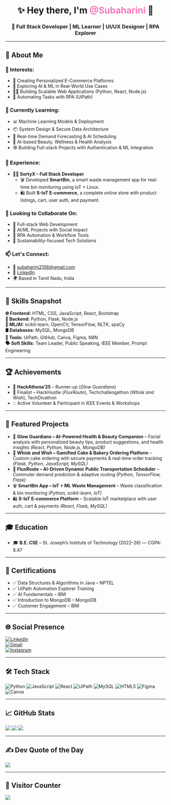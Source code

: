 <h1 align="center">✨ Hey there, I'm <span style="color:#f778ba; font-weight:bold">@Subaharini</span> 👋</h1>
<h3 align="center">🚀 Full Stack Developer | ML Learner | UI/UX Designer | RPA Explorer</h3>

---

## 💫 About Me

### 👀 Interests:
- 🧁 Creating Personalized E-Commerce Platforms
- 🧠 Exploring AI & ML in Real-World Use Cases
- 🧑‍💻 Building Scalable Web Applications (Python, React, Node.js)
- 🤖 Automating Tasks with RPA (UiPath)

### 🌱 Currently Learning:
- 📊 Machine Learning Models & Deployment
- 📦 System Design & Secure Data Architecture
- 🧠 Real-time Demand Forecasting & AI Scheduling
- 🧪 AI-based Beauty, Wellness & Health Analysis
- 🕸️ Building Full-stack Projects with Authentication & ML Integration

### 💼 Experience:
- 👩‍💻 **SortyX – Full Stack Developer**  
  - 🗑️ Developed **SmartBin**, a smart waste management app for real-time bin monitoring using IoT + Linux.  
  - 🛍️ Built **S-IoT E-commerce**, a complete online store with product listings, cart, user auth, and payment.

### 🤝 Looking to Collaborate On:
- 🚀 Full-stack Web Development
- 🔬 AI/ML Projects with Social Impact
- 🤖 RPA Automation & Workflow Tools
- 🌱 Sustainability-focused Tech Solutions

### 📫 Let's Connect:
- 📧 [subaharini2106@gmail.com](mailto:subaharini2106@gmail.com)  
- 🔗 [LinkedIn](https://www.linkedin.com/in/suba-harini)  
- 🌍 Based in Tamil Nadu, India

---

## 🧠 Skills Snapshot

**🌐 Frontend:** HTML, CSS, JavaScript, React, Bootstrap  
**🧰 Backend:** Python, Flask, Node.js  
**🧠 ML/AI:** scikit-learn, OpenCV, TensorFlow, NLTK, spaCy  
**🛢️ Databases:** MySQL, MongoDB  
**🧾 Tools:** UiPath, GitHub, Canva, Figma, N8N  
**🗣️ Soft Skills:** Team Leader, Public Speaking, IEEE Member, Prompt Engineering

---

## 🏆 Achievements
- 🥈 **HackAthena’25** – Runner-up (*Glow Guardians*)  
- 🏅 Finalist – HackHustle (*FluxRoute*), Techchallengathon (*Whisk and Wish*), TechDivathon  
- 💡 Active Volunteer & Participant in IEEE Events & Workshops

---

## 🌟 Featured Projects
- 💖 **Glow Guardians – AI-Powered Health & Beauty Companion** – Facial analysis with personalized beauty tips, product suggestions, and health insights *(React, Python, Node.js, MongoDB)*  
- 🧁 **Whisk and Wish – Gamified Cake & Bakery Ordering Platform** – Custom cake ordering with secure payments & real-time order tracking *(Flask, Python, JavaScript, MySQL)*  
- 🚌 **FluxRoute – AI-Driven Dynamic Public Transportation Scheduler** – Commuter demand prediction & adaptive routing *(Python, TensorFlow, Flask)*  
- 🗑️ **SmartBin App – IoT + ML Waste Management** – Waste classification & bin monitoring *(Python, scikit-learn, IoT)*  
- 🛍️ **S-IoT E-commerce Platform** – Scalable IoT marketplace with user auth, cart & payments *(React, Flask, MySQL)*  

---

## 🎓 Education
- 🎓 **B.E. CSE** – St. Joseph’s Institute of Technology (2022–26) — CGPA: 8.47  

---

## 📜 Certifications
- ✅ Data Structures & Algorithms in Java – NPTEL  
- ✅ UiPath Automation Explorer Training  
- ✅ AI Fundamentals – IBM  
- ✅ Introduction to MongoDB – MongoDB  
- ✅ Customer Engagement – IBM  

---

## 🌐 Social Presence
[![LinkedIn](https://img.shields.io/badge/LinkedIn-0077B5?logo=linkedin&logoColor=white)](https://linkedin.com/in/subaharini)  
[![Gmail](https://img.shields.io/badge/Email-D14836?logo=gmail&logoColor=white)](mailto:subaharini2106@gmail.com)  
[![Instagram](https://img.shields.io/badge/Instagram-E4405F?logo=instagram&logoColor=white)](https://instagram.com/subaharini.dev)  

---

## 🛠 Tech Stack
![Python](https://img.shields.io/badge/python-3670A0?style=for-the-badge&logo=python&logoColor=ffdd54)
![JavaScript](https://img.shields.io/badge/javascript-%23323330.svg?style=for-the-badge&logo=javascript)
![React](https://img.shields.io/badge/react-%2320232a.svg?style=for-the-badge&logo=react)
![UiPath](https://img.shields.io/badge/uipath-%23FF6F00.svg?style=for-the-badge&logo=uipath)
![MySQL](https://img.shields.io/badge/mysql-4479A1.svg?style=for-the-badge&logo=mysql&logoColor=white)
![HTML5](https://img.shields.io/badge/html5-%23E34F26.svg?style=for-the-badge&logo=html5&logoColor=white)
![Figma](https://img.shields.io/badge/figma-%23F24E1E.svg?style=for-the-badge&logo=figma&logoColor=white)
![Canva](https://img.shields.io/badge/canva-%2300C4CC.svg?style=for-the-badge&logo=canva&logoColor=white)

---

## 📈 GitHub Stats
![](https://github-readme-stats.vercel.app/api?username=subaharini&theme=gruvbox&hide_border=false)
![](https://github-readme-streak-stats.herokuapp.com/?user=subaharini&theme=gruvbox&hide_border=false)
![](https://github-readme-stats.vercel.app/api/top-langs/?username=subaharini&theme=gruvbox&hide_border=false&layout=compact)

---

## ✍️ Dev Quote of the Day
![](https://quotes-github-readme.vercel.app/api?type=horizontal&theme=radical)

---

## 👀 Visitor Counter
[![](https://visitcount.itsvg.in/api?id=subaharini&icon=0&color=0)](https://visitcount.itsvg.in)
